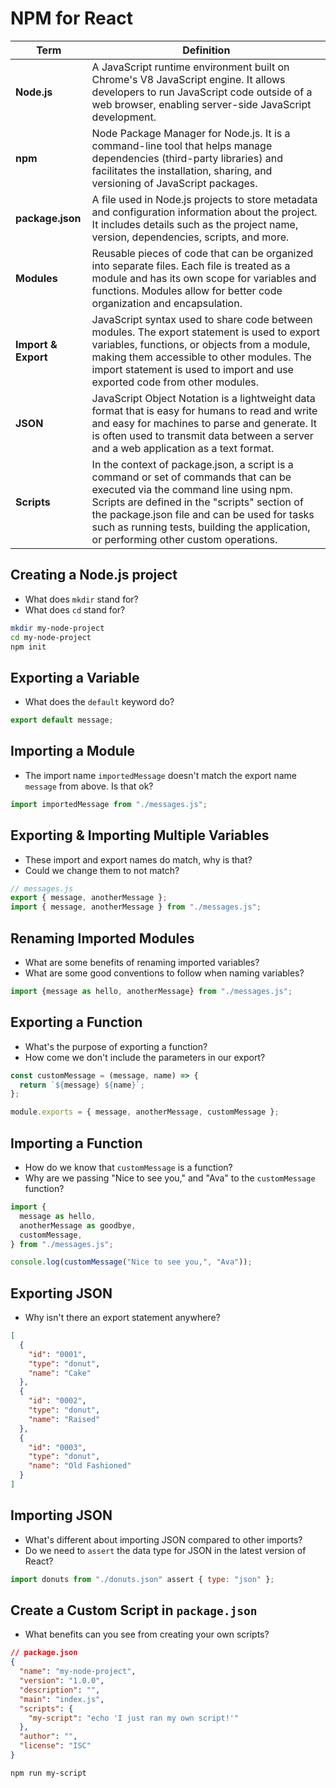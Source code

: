 # NPM for React

| Term | Definition |
| ---- | ---------- |
| __Node.js__ | A JavaScript runtime environment built on Chrome's V8 JavaScript engine. It allows developers to run JavaScript code outside of a web browser, enabling server-side JavaScript development. |
| __npm__ | Node Package Manager for Node.js. It is a command-line tool that helps manage dependencies (third-party libraries) and facilitates the installation, sharing, and versioning of JavaScript packages. |
| __package.json__ | A file used in Node.js projects to store metadata and configuration information about the project. It includes details such as the project name, version, dependencies, scripts, and more. |
| __Modules__ | Reusable pieces of code that can be organized into separate files. Each file is treated as a module and has its own scope for variables and functions. Modules allow for better code organization and encapsulation. |
| __Import & Export__ | JavaScript syntax used to share code between modules. The export statement is used to export variables, functions, or objects from a module, making them accessible to other modules. The import statement is used to import and use exported code from other modules. |
| __JSON__ | JavaScript Object Notation is a lightweight data format that is easy for humans to read and write and easy for machines to parse and generate. It is often used to transmit data between a server and a web application as a text format. |
| __Scripts__ | In the context of package.json, a script is a command or set of commands that can be executed via the command line using npm. Scripts are defined in the "scripts" section of the package.json file and can be used for tasks such as running tests, building the application, or performing other custom operations. |

## Creating a Node.js project

- What does `mkdir` stand for?
- What does `cd` stand for?

```bash
mkdir my-node-project
cd my-node-project
npm init
```

## Exporting a Variable

- What does the `default` keyword do?

```js
export default message;
```

## Importing a Module

- The import name `importedMessage` doesn't match the export name `message` from above. Is that ok?

```js
import importedMessage from "./messages.js";
```

## Exporting & Importing Multiple Variables

- These import and export names do match, why is that?
- Could we change them to not match?

```js
// messages.js
export { message, anotherMessage };
import { message, anotherMessage } from "./messages.js";
```

## Renaming Imported Modules

- What are some benefits of renaming imported variables?
- What are some good conventions to follow when naming variables?

```js
import {message as hello, anotherMessage} from "./messages.js";
```

## Exporting a Function

- What's the purpose of exporting a function?
- How come we don't include the parameters in our export?

```js
const customMessage = (message, name) => {
  return `${message} ${name}`;
};

module.exports = { message, anotherMessage, customMessage };
```

## Importing a Function

- How do we know that `customMessage` is a function?
- Why are we passing "Nice to see you," and "Ava" to the `customMessage` function?

```js
import {
  message as hello,
  anotherMessage as goodbye,
  customMessage,
} from "./messages.js";

console.log(customMessage("Nice to see you,", "Ava"));
```

## Exporting JSON

- Why isn't there an export statement anywhere?

```json
[
  {
    "id": "0001",
    "type": "donut",
    "name": "Cake"
  },
  {
    "id": "0002",
    "type": "donut",
    "name": "Raised"
  },
  {
    "id": "0003",
    "type": "donut",
    "name": "Old Fashioned"
  }
]
```

## Importing JSON

- What's different about importing JSON compared to other imports?
- Do we need to `assert` the data type for JSON in the latest version of React?

```js
import donuts from "./donuts.json" assert { type: "json" };
```

## Create a Custom Script in `package.json`
- What benefits can you see from creating your own scripts?
```json
// package.json
{
  "name": "my-node-project",
  "version": "1.0.0",
  "description": "",
  "main": "index.js",
  "scripts": {
    "my-script": "echo 'I just ran my own script!'"
  },
  "author": "",
  "license": "ISC"
}
```

```bash
npm run my-script
```